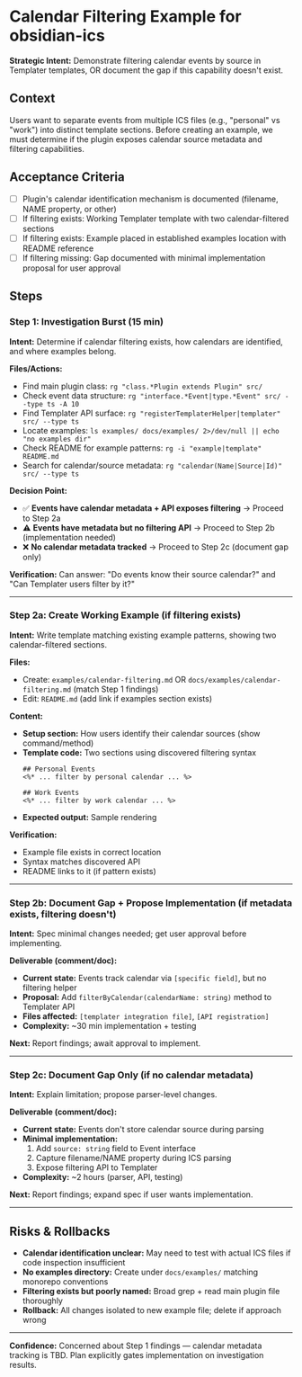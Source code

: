 # Calendar Filtering Example for obsidian-ics

**Strategic Intent:** Demonstrate filtering calendar events by source in Templater templates, OR document the gap if this capability doesn't exist.

## Context

Users want to separate events from multiple ICS files (e.g., "personal" vs "work") into distinct template sections. Before creating an example, we must determine if the plugin exposes calendar source metadata and filtering capabilities.

## Acceptance Criteria

- [ ] Plugin's calendar identification mechanism is documented (filename, NAME property, or other)
- [ ] If filtering exists: Working Templater template with two calendar-filtered sections
- [ ] If filtering exists: Example placed in established examples location with README reference
- [ ] If filtering missing: Gap documented with minimal implementation proposal for user approval

## Steps

### Step 1: Investigation Burst (15 min)

**Intent:** Determine if calendar filtering exists, how calendars are identified, and where examples belong.

**Files/Actions:**
- Find main plugin class: `rg "class.*Plugin extends Plugin" src/`
- Check event data structure: `rg "interface.*Event|type.*Event" src/ --type ts -A 10`
- Find Templater API surface: `rg "registerTemplaterHelper|templater" src/ --type ts`
- Locate examples: `ls examples/ docs/examples/ 2>/dev/null || echo "no examples dir"`
- Check README for example patterns: `rg -i "example|template" README.md`
- Search for calendar/source metadata: `rg "calendar(Name|Source|Id)" src/ --type ts`

**Decision Point:**
- ✅ **Events have calendar metadata + API exposes filtering** → Proceed to Step 2a
- ⚠️ **Events have metadata but no filtering API** → Proceed to Step 2b (implementation needed)
- ❌ **No calendar metadata tracked** → Proceed to Step 2c (document gap only)

**Verification:** Can answer: "Do events know their source calendar?" and "Can Templater users filter by it?"

---

### Step 2a: Create Working Example (if filtering exists)

**Intent:** Write template matching existing example patterns, showing two calendar-filtered sections.

**Files:**
- Create: `examples/calendar-filtering.md` OR `docs/examples/calendar-filtering.md` (match Step 1 findings)
- Edit: `README.md` (add link if examples section exists)

**Content:**
- **Setup section:** How users identify their calendar sources (show command/method)
- **Template code:** Two sections using discovered filtering syntax
  ```
  ## Personal Events
  <%* ... filter by personal calendar ... %>
  
  ## Work Events  
  <%* ... filter by work calendar ... %>
  ```
- **Expected output:** Sample rendering

**Verification:**
- Example file exists in correct location
- Syntax matches discovered API
- README links to it (if pattern exists)

---

### Step 2b: Document Gap + Propose Implementation (if metadata exists, filtering doesn't)

**Intent:** Spec minimal changes needed; get user approval before implementing.

**Deliverable (comment/doc):**
- **Current state:** Events track calendar via `[specific field]`, but no filtering helper
- **Proposal:** Add `filterByCalendar(calendarName: string)` method to Templater API
- **Files affected:** `[templater integration file]`, `[API registration]`
- **Complexity:** ~30 min implementation + testing

**Next:** Report findings; await approval to implement.

---

### Step 2c: Document Gap Only (if no calendar metadata)

**Intent:** Explain limitation; propose parser-level changes.

**Deliverable (comment/doc):**
- **Current state:** Events don't store calendar source during parsing
- **Minimal implementation:**
  1. Add `source: string` field to Event interface
  2. Capture filename/NAME property during ICS parsing
  3. Expose filtering API to Templater
- **Complexity:** ~2 hours (parser, API, testing)

**Next:** Report findings; expand spec if user wants implementation.

---

## Risks & Rollbacks

- **Calendar identification unclear:** May need to test with actual ICS files if code inspection insufficient
- **No examples directory:** Create under `docs/examples/` matching monorepo conventions
- **Filtering exists but poorly named:** Broad grep + read main plugin file thoroughly
- **Rollback:** All changes isolated to new example file; delete if approach wrong

---

**Confidence:** Concerned about Step 1 findings — calendar metadata tracking is TBD. Plan explicitly gates implementation on investigation results.
